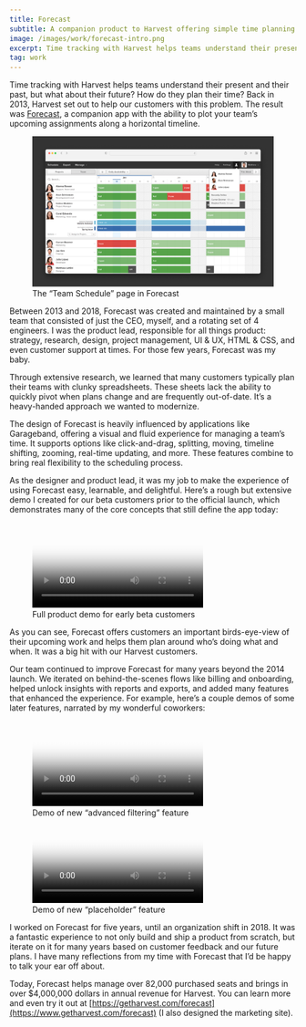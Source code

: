 ```yaml
---
title: Forecast
subtitle: A companion product to Harvest offering simple time planning for teams.
image: /images/work/forecast-intro.png
excerpt: Time tracking with Harvest helps teams understand their present and their past, but what about their future? How do they plan their time?
tag: work
---
```


<div class="inner">

Time tracking with Harvest helps teams understand their present and their past, but what about their future? How do they plan their time? Back in 2013, Harvest set out to help our customers with this problem. The result was [Forecast](https://getharvest.com/forecast), a companion app with the ability to plot your team’s upcoming assignments along a horizontal timeline.

</div>

<figure>
  <img src="/images/work/forecast-intro.png" alt="">
  <figcaption>The “Team Schedule” page in Forecast</figcaption>
</figure>

<div class="inner">

Between 2013 and 2018, Forecast was created and maintained by a small team that consisted of just the CEO, myself, and a rotating set of 4 engineers. I was the product lead, responsible for all things product: strategy, research, design, project management, UI & UX, HTML & CSS, and even customer support at times. For those few years, Forecast was my baby.

Through extensive research, we learned that many customers typically plan their teams with clunky spreadsheets. These sheets lack the ability to quickly pivot when plans change and are frequently out-of-date. It’s a heavy-handed approach we wanted to modernize.

The design of Forecast is heavily influenced by applications like Garageband, offering a visual and fluid experience for managing a team’s time. It supports options like click-and-drag, splitting, moving, timeline shifting, zooming, real-time updating, and more. These features combine to bring real flexibility to the scheduling process.

As the designer and product lead, it was my job to make the experience of using Forecast easy, learnable, and delightful. Here’s a rough but extensive demo I created for our beta customers prior to the official launch, which demonstrates many of the core concepts that still define the app today:

</div>

<figure>
  <video controls poster="/images/blackposter.gif">
    <source src="/images/work/forecast-demo-beta.mov" type="video/mp4">
  </video>
  <figcaption>Full product demo for early beta customers</figcaption>
</figure>

<div class="inner">

As you can see, Forecast offers customers an important birds-eye-view of their upcoming work and helps them plan around who’s doing what and when. It was a big hit with our Harvest customers.

Our team continued to improve Forecast for many years beyond the 2014 launch. We iterated on behind-the-scenes flows like billing and onboarding, helped unlock insights with reports and exports, and added many features that enhanced the experience. For example, here’s a couple demos of some later features, narrated by my wonderful coworkers:

</div>

<figure class="two-up">
  <div>
    <video controls poster="/images/blackposter.gif">
      <source src="/images/work/forecast-demo-filtering.mp4" type="video/mp4">
    </video>
    <figcaption>Demo of new “advanced filtering” feature</figcaption>
  </div>
  <div>
    <video controls poster="/images/blackposter.gif">
      <source src="/images/work/forecast-demo-placeholders.mp4" type="video/mp4">
    </video>
    <figcaption>Demo of new “placeholder” feature</figcaption>
  </div>
</figure>

<div class="inner">

I worked on Forecast for five years, until an organization shift in 2018. It was a fantastic experience to not only build and ship a product from scratch, but iterate on it for many years based on customer feedback and our future plans. I have many reflections from my time with Forecast that I’d be happy to talk your ear off about.

Today, Forecast helps manage over 82,000 purchased seats and brings in over $4,000,000 dollars in annual revenue for Harvest. You can learn more and even try it out at [https://getharvest.com/forecast](https://www.getharvest.com/forecast) (I also designed the marketing site).

</div>
